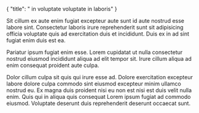 {
  "title": " in voluptate voluptate in laboris"
}

Sit cillum ex aute enim fugiat excepteur aute sunt id aute nostrud esse labore sint. Consectetur laboris irure reprehenderit sunt sit adipisicing officia voluptate quis ad exercitation duis et incididunt. Duis ex in ad sint fugiat enim duis est ea.

Pariatur ipsum fugiat enim esse. Lorem cupidatat ut nulla consectetur nostrud eiusmod incididunt aliqua ad elit tempor sit. Irure cillum aliqua ad enim consequat proident aute culpa.

Dolor cillum culpa sit quis qui irure esse ad. Dolore exercitation excepteur labore dolore culpa commodo sint eiusmod excepteur minim ullamco nostrud eu. Ex magna duis proident nisi eu non est nisi est duis velit nulla enim. Quis qui in aliqua quis consequat Lorem ipsum fugiat ad commodo eiusmod. Voluptate deserunt duis reprehenderit deserunt occaecat sunt.